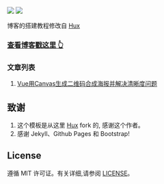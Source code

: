 
[![](https://img.shields.io/github/stars/PetalsOnaWet/PetalsOnaWet.github.io.svg?style=social)](https://github.com/PetalsOnaWet/PetalsOnaWet.github.io)
[![](https://img.shields.io/github/forks/PetalsOnaWet/PetalsOnaWet.github.io.svg?style=social)](https://github.com/PetalsOnaWet/PetalsOnaWet.github.io)


博客的搭建教程修改自 [Hux](https://github.com/Huxpro/huxpro.github.io) 
 

### [查看博客戳这里 👆](https://petalsonawet.github.io/)



### 文章列表

1. [Vue用Canvas生成二维码合成海报并解决清晰度问题](https://petalsonawet.github.io/2019/05/18/Vue%E7%94%A8Canvas%E7%94%9F%E6%88%90%E4%BA%8C%E7%BB%B4%E7%A0%81%E5%90%88%E6%88%90%E6%B5%B7%E6%8A%A5%E5%B9%B6%E8%A7%A3%E5%86%B3%E6%B8%85%E6%99%B0%E5%BA%A6%E9%97%AE%E9%A2%98/)

## 致谢

1. 这个模板是从这里 [Hux](https://github.com/Huxpro/huxpro.github.io) fork 的, 感谢这个作者。 
2. 感谢 Jekyll、Github Pages 和 Bootstrap!

## License

遵循 MIT 许可证。有关详细,请参阅 [LICENSE](https://github.com/qiubaiying/qiubaiying.github.io/blob/master/LICENSE)。

